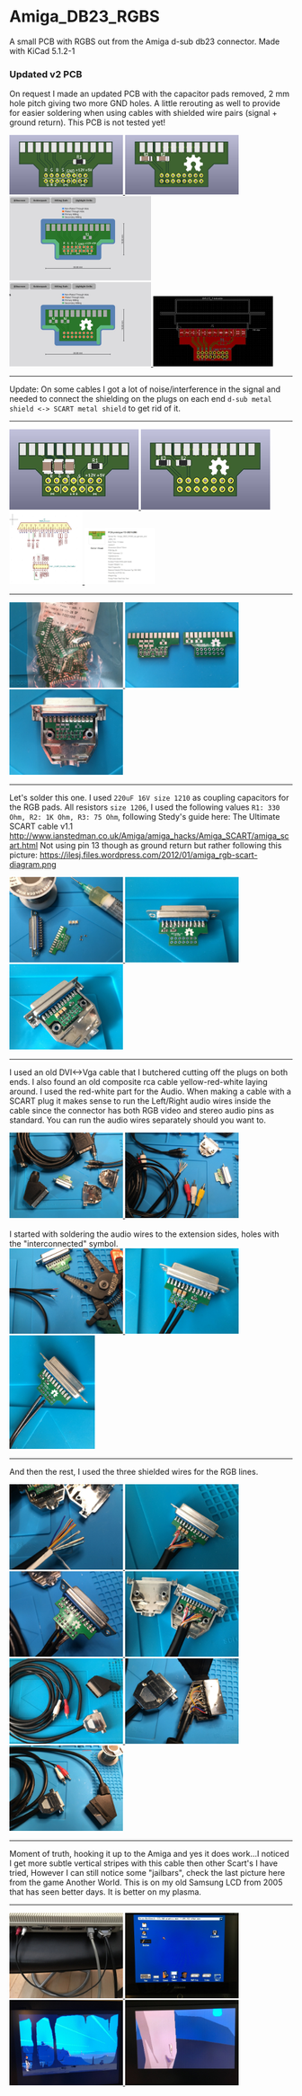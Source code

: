 # Amiga_DB23_RGBS
A small PCB with RGBS out from the Amiga d-sub db23 connector. Made with KiCad 5.1.2-1


### Updated v2 PCB

On request I made an updated PCB with the capacitor pads removed, 2 mm hole pitch giving two more GND holes. A little rerouting as well to provide for easier soldering when using cables with shielded wire pairs (signal + ground return). This PCB is not tested yet!

<a href="images/Amiga_db23_RGBS_v2_pic1.jpg">
<img src="images/Amiga_db23_RGBS_v2_pic1.jpg" width="202" height="106">
</a>
<a href="images/Amiga_db23_RGBS_v2_pic2.jpg">
<img src="images/Amiga_db23_RGBS_v2_pic2.jpg" width="202" height="106">
</a>
<a href="images/Amiga_db23_RGBS_v2_pic3.jpg">
<img src="images/Amiga_db23_RGBS_v2_pic3.jpg" width="252" height="150">
</a>
<a href="images/Amiga_db23_RGBS_v2_pic4.jpg">
<img src="images/Amiga_db23_RGBS_v2_pic4.jpg" width="252" height="150">
</a>
<a href="images/Amiga_db23_RGBS_v2_pic5.jpg">
<img src="images/Amiga_db23_RGBS_v2_pic5.jpg" width="213" height="125">
</a>

***

Update: On some cables I got a lot of noise/interference in the signal and needed to connect the shielding on the plugs on each end `d-sub metal shield <-> SCART metal shield` to get rid of it.

***

<a href="images/Amiga_db23_RGBS_pic1.jpg">
<img src="images/Amiga_db23_RGBS_pic1.jpg" width="230" height="143">
</a>
<a href="images/Amiga_db23_RGBS_pic2.jpg">
<img src="images/Amiga_db23_RGBS_pic2.jpg" width="230" height="143">
</a>
<a href="images/Amiga_db23_RGBS_pic3.jpg">
<img src="images/Amiga_db23_RGBS_pic3.jpg" width="130" height="130">
</a>
<a href="images/Amiga_db23_RGBS_pic4.jpg">
<img src="images/Amiga_db23_RGBS_pic4.jpg" width="125" height="100">
</a>

***

<a href="images/Amiga_db23_RGBS_pic5.jpg">
<img src="images/Amiga_db23_RGBS_pic5.jpg" width="202" height="152">
</a>
<a href="images/Amiga_db23_RGBS_pic6.jpg">
<img src="images/Amiga_db23_RGBS_pic6.jpg" width="202" height="152">
</a>
<a href="images/Amiga_db23_RGBS_pic7.jpg">
<img src="images/Amiga_db23_RGBS_pic7.jpg" width="202" height="152">
</a>

***

Let's solder this one. I used `220uF 16V size 1210` as coupling capacitors for the RGB pads. All resistors `size 1206`, I used the following values `R1: 330 Ohm, R2: 1K Ohm, R3: 75 Ohm`, following Stedy's guide here: The Ultimate SCART cable v1.1 http://www.ianstedman.co.uk/Amiga/amiga_hacks/Amiga_SCART/amiga_scart.html Not using pin 13 though as ground return but rather following this picture: https://ilesj.files.wordpress.com/2012/01/amiga_rgb-scart-diagram.png

<a href="images/Amiga_db23_RGBS_pic9.jpg">
<img src="images/Amiga_db23_RGBS_pic9.jpg" width="202" height="152">
</a>
<a href="images/Amiga_db23_RGBS_pic10.jpg">
<img src="images/Amiga_db23_RGBS_pic10.jpg" width="202" height="152">
</a>
<a href="images/Amiga_db23_RGBS_pic11.jpg">
<img src="images/Amiga_db23_RGBS_pic11.jpg" width="202" height="152">
</a>

***
I used an old DVI<->Vga cable that I butchered cutting off the plugs on both ends. I also found an old composite rca cable yellow-red-white laying around. I used the red-white part for the Audio. When making a cable with a SCART plug it makes sense to run the Left/Right audio wires inside the cable since the connector has both RGB video and stereo audio pins as standard. You can run the audio wires separately should you want to.

<a href="images/Amiga_db23_RGBS_pic12.jpg">
<img src="images/Amiga_db23_RGBS_pic12.jpg" width="202" height="152">
</a>
<a href="images/Amiga_db23_RGBS_pic13.jpg">
<img src="images/Amiga_db23_RGBS_pic13.jpg" width="202" height="152">
</a>
<br /><br />
I started with soldering the audio wires to the extension sides, holes with the "interconnected" symbol.
<br />
<a href="images/Amiga_db23_RGBS_pic14.jpg">
<img src="images/Amiga_db23_RGBS_pic14.jpg" width="202" height="152">
</a>
<a href="images/Amiga_db23_RGBS_pic15.jpg">
<img src="images/Amiga_db23_RGBS_pic15.jpg" width="202" height="152">
</a>
<a href="images/Amiga_db23_RGBS_pic16.jpg">
<img src="images/Amiga_db23_RGBS_pic16.jpg" width="152" height="202">
</a>

***

And then the rest, I used the three shielded wires for the RGB lines.

<a href="images/Amiga_db23_RGBS_pic17.jpg">
<img src="images/Amiga_db23_RGBS_pic17.jpg" width="202" height="152">
</a>
<a href="images/Amiga_db23_RGBS_pic18.jpg">
<img src="images/Amiga_db23_RGBS_pic18.jpg" width="202" height="152">
</a>
<a href="images/Amiga_db23_RGBS_pic19.jpg">
<img src="images/Amiga_db23_RGBS_pic19.jpg" width="202" height="152">
</a>
<a href="images/Amiga_db23_RGBS_pic20.jpg">
<img src="images/Amiga_db23_RGBS_pic20.jpg" width="202" height="152">
</a>
<a href="images/Amiga_db23_RGBS_pic21.jpg">
<img src="images/Amiga_db23_RGBS_pic21.jpg" width="202" height="152">
</a>
<a href="images/Amiga_db23_RGBS_pic22.jpg">
<img src="images/Amiga_db23_RGBS_pic22.jpg" width="202" height="152">
</a>
<a href="images/Amiga_db23_RGBS_pic23.jpg">
<img src="images/Amiga_db23_RGBS_pic23.jpg" width="202" height="152">
</a>

***

Moment of truth, hooking it up to the Amiga and yes it does work...I noticed I get more subtle vertical stripes with this cable then other Scart's I have tried, However I can still notice some "jailbars", check the last picture here from the game Another World. This is on my old Samsung LCD from 2005 that has seen better days. It is better on my plasma.

***

<a href="images/Amiga_db23_RGBS_pic24.jpg">
<img src="images/Amiga_db23_RGBS_pic24.jpg" width="202" height="152">
</a>
<a href="images/Amiga_db23_RGBS_pic25.jpg">
<img src="images/Amiga_db23_RGBS_pic25.jpg" width="202" height="152">
</a>
<a href="images/Amiga_db23_RGBS_pic26.jpg">
<img src="images/Amiga_db23_RGBS_pic26.jpg" width="202" height="152">
</a>
<a href="images/Amiga_db23_RGBS_pic27.jpg">
<img src="images/Amiga_db23_RGBS_pic27.jpg" width="202" height="152">
</a>

